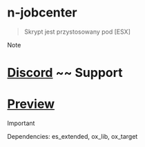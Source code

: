 # n-jobcenter
> Skrypt jest przystosowany pod [ESX]

> [!NOTE]
> # [Discord](https://discord.gg/V8DtNejqKc)  ~~ Support
> # [Preview](https://youtu.be/h1lJ-nsbo2A)

> [!IMPORTANT]
> Dependencies:
> es_extended,
> ox_lib,
> ox_target

